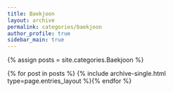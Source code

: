 ```yaml
---
title: Baekjoon
layout: archive
permalink: categories/baekjoon
author_profile: true
sidebar_main: true
---
```




{% assign posts = site.categories.Baekjoon %}

{% for post in posts %} {% include archive-single.html type=page.entries_layout %}{% endfor %}

